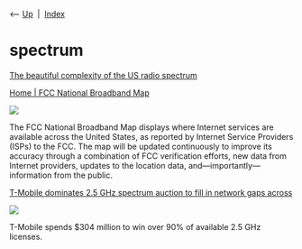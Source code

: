 <div class="nav">

⟵ [Up](index.html)  \|  [Index](index.html)

</div>

# spectrum

<div class="cards">

<div class="card">

<div class="card-title">

[The beautiful complexity of the US radio
spectrum](https://www-technologyreview-com.cdn.ampproject.org/c/s/www.technologyreview.com/2023/08/23/1077686/radio-spectrum-visualized/amp/)

</div>

</div>

<div class="card">

<div class="card-title">

[Home \| FCC National Broadband
Map](https://broadbandmap.fcc.gov/home?addrSearch=25071)

</div>

<div class="card-image">

[![](https://www.fcc.gov/sites/default/files/social-media-sharing-fcc-logo.jpg)](https://broadbandmap.fcc.gov/home?addrSearch=25071)

</div>

The FCC National Broadband Map displays where Internet services are
available across the United States, as reported by Internet Service
Providers (ISPs) to the FCC. The map will be updated continuously to
improve its accuracy through a combination of FCC verification efforts,
new data from Internet providers, updates to the location data,
and—importantly—information from the public.

</div>

<div class="card">

<div class="card-title">

[T-Mobile dominates 2.5 GHz spectrum auction to fill in network gaps
across](https://arstechnica.com/tech-policy/2022/09/t-mobile-dominates-2-5-ghz-spectrum-auction-to-fill-in-network-gaps-across-us)

</div>

<div class="card-image">

[![](https://cdn.arstechnica.net/wp-content/uploads/2022/09/getty-network-map.jpg)](https://arstechnica.com/tech-policy/2022/09/t-mobile-dominates-2-5-ghz-spectrum-auction-to-fill-in-network-gaps-across-us)

</div>

T-Mobile spends \$304 million to win over 90% of available 2.5 GHz
licenses.

</div>

</div>
